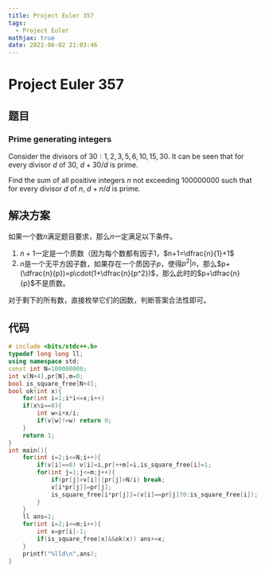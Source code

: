 ```yaml
---
title: Project Euler 357
tags:
  - Project Euler
mathjax: true
date: 2022-06-02 21:03:46
---
```


<escape><!-- more --></escape>

# Project Euler 357

## 题目

### Prime generating integers

Consider the divisors of $30: 1,2,3,5,6,10,15,30$. It can be seen that for every divisor $d$ of $30$, $d+30/d$ is prime.

Find the sum of all positive integers $n$ not exceeding $100 000 000$ such that for every divisor $d$ of $n$, $d+n/d$ is prime.

## 解决方案

如果一个数$n$满足题目要求，那么$n$一定满足以下条件。

1. $n+1$一定是一个质数（因为每个数都有因子$1$，$n+1=\dfrac{n}{1}+1$
2. $n$是一个无平方因子数，如果存在一个质因子$p$，使得$p^2|n$，那么$p+(\dfrac{n}{p})=p\cdot(1+\dfrac{n}{p^2})$，那么此时的$p+\dfrac{n}{p}$不是质数。

对于剩下的所有数，直接枚举它们的因数，判断答案合法性即可。

## 代码

```C++
# include <bits/stdc++.h>
typedef long long ll;
using namespace std;
const int N=100000000;
int v[N+4],pr[N],m=0;
bool is_square_free[N+4];
bool ok(int x){
    for(int i=1;i*i<=x;i++)
    if(x%i==0){
        int w=i+x/i;
        if(v[w]!=w) return 0;
    }
    return 1;
}
int main(){
    for(int i=2;i<=N;i++){
        if(v[i]==0) v[i]=i,pr[++m]=i,is_square_free[i]=1;
        for(int j=1;j<=m;j++){
            if(pr[j]>v[i]||pr[j]>N/i) break;
            v[i*pr[j]]=pr[j];
            is_square_free[i*pr[j]]=(v[i]==pr[j]?0:is_square_free[i]);
        }
    }
    ll ans=1;
    for(int i=2;i<=m;i++){
        int x=pr[i]-1;
        if(is_square_free[x]&&ok(x)) ans+=x;
    }
    printf("%lld\n",ans);
}

```

